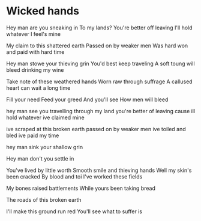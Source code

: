 # Wicked hands

Hey man are you sneaking in
To my lands? You're better off leaving
I'll hold whatever I feel's mine

My claim to this shattered earth
Passed on by weaker men
Was hard won and paid with hard time

Hey man stowe your thieving grin
You'd best keep traveling
A soft toung will bleed drinking my wine

Take note of these weathered hands
Worn raw through suffrage
A callused heart can wait a long time

Fill your need
Feed your greed
And you'll see
How men will bleed

hey man
see you travelling
through my land
you're better of leaving
cause ill hold whatever ive claimed mine

ive scraped at this broken earth
passed on by weaker men
ive toiled and bled
ive paid my time

hey man sink your shallow grin

Hey man don't you settle in

You've lived by little worth
Smooth smile and thieving hands
Well my skin's been cracked
By blood and toi
I've worked these fields

My bones raised battlements
While yours been taking bread

The roads of this broken earth

I'll make this ground run red
You'll see what to suffer is
